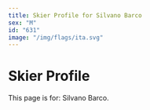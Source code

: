 ```yaml
---
title: Skier Profile for Silvano Barco
sex: "M"
id: "631"
image: "/img/flags/ita.svg" 
---
```


# Skier Profile

This page is for: Silvano Barco.
    